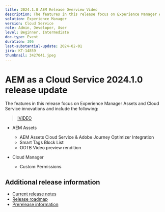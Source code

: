 ```yaml
---
title: 2024.1.0 AEM Release Overview Video
description: The features in this release focus on Experience Manager Assets and Cloud Service innovations and include the following:AEM Assets: AEM Assets Cloud Service & Adobe Journey Optimizer Integration Smart Tags Block List OOTB Video preview renditionCloud Manager: Custom Permissions
solution: Experience Manager
version: Cloud Service
role: Admin, Developer, User
level: Beginner, Intermediate
doc-type: Event
duration: 306
last-substantial-update: 2024-02-01
jira: KT-14859
thumbnail: 3427041.jpeg
---
```


# AEM as a Cloud Service 2024.1.0 release update 

The features in this release focus on Experience Manager Assets and Cloud Service innovations and include the following:

>[!VIDEO](https://video.tv.adobe.com/v/3427041/?learn=on)

* AEM Assets
  * AEM Assets Cloud Service & Adobe Journey Optimizer Integration
  * Smart Tags Block List
  * OOTB Video preview rendition

* Cloud Manager
  * Custom Permissions

<!--
Have questions about the release?  Discuss the release in [Experience League Communities](https://adobe.ly/3RPNYZF) -->

## Additional release information

* [Current release notes](https://experienceleague.adobe.com/docs/experience-manager-cloud-service/content/release-notes/home.html)
* [Release roadmap](https://experienceleague.adobe.com/docs/experience-manager-release-information/aem-release-updates/update-releases-roadmap.html)
* [Prerelease information](https://experienceleague.adobe.com/docs/experience-manager-cloud-service/content/release-notes/prerelease.html)